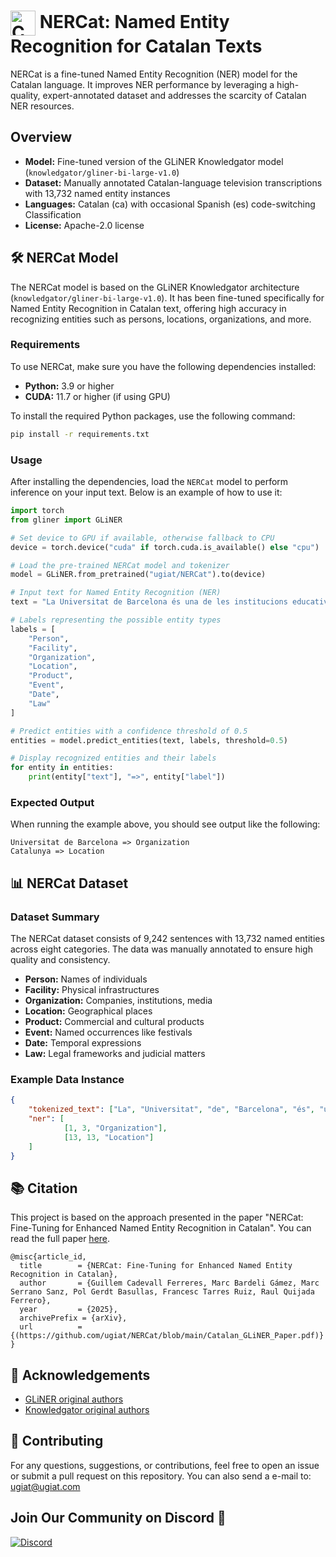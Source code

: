 
# <img src="https://openmoji.org/data/color/svg/1F3F4-E0065-E0073-E0063-E0074-E007F.svg" alt="Catalan Flag" width="40" height="40" style="vertical-align: middle;"> NERCat: Named Entity Recognition for Catalan Texts

NERCat is a fine-tuned Named Entity Recognition (NER) model for the Catalan language. It improves NER performance by leveraging a high-quality, expert-annotated dataset and addresses the scarcity of Catalan NER resources.

## Overview

- **Model:** Fine-tuned version of the GLiNER Knowledgator model (`knowledgator/gliner-bi-large-v1.0`)
- **Dataset:** Manually annotated Catalan-language television transcriptions with 13,732 named entity instances
- **Languages:** Catalan (ca) with occasional Spanish (es) code-switching
Classification
- **License:**  Apache-2.0 license


## 🛠️ NERCat Model
The NERCat model is based on the GLiNER Knowledgator architecture (`knowledgator/gliner-bi-large-v1.0`). It has been fine-tuned specifically for Named Entity Recognition in Catalan text, offering high accuracy in recognizing entities such as persons, locations, organizations, and more.

### Requirements 
To use NERCat, make sure you have the following dependencies installed:

- **Python:** 3.9 or higher
- **CUDA:** 11.7 or higher (if using GPU)

To install the required Python packages, use the following command:

```bash
pip install -r requirements.txt
```

### Usage
After installing the dependencies, load the `NERCat` model to perform inference on your input text. Below is an example of how to use it:

```python
import torch
from gliner import GLiNER

# Set device to GPU if available, otherwise fallback to CPU
device = torch.device("cuda" if torch.cuda.is_available() else "cpu")

# Load the pre-trained NERCat model and tokenizer
model = GLiNER.from_pretrained("ugiat/NERCat").to(device)

# Input text for Named Entity Recognition (NER)
text = "La Universitat de Barcelona és una de les institucions educatives més importants de Catalunya."

# Labels representing the possible entity types
labels = [
    "Person",
    "Facility",
    "Organization",
    "Location",
    "Product",
    "Event",
    "Date",
    "Law"
]

# Predict entities with a confidence threshold of 0.5
entities = model.predict_entities(text, labels, threshold=0.5)

# Display recognized entities and their labels
for entity in entities:
    print(entity["text"], "=>", entity["label"])
```

### Expected Output
When running the example above, you should see output like the following:

```plaintext
Universitat de Barcelona => Organization
Catalunya => Location
```

## 📊 NERCat Dataset 

### Dataset Summary
The NERCat dataset consists of 9,242 sentences with 13,732 named entities across eight categories. The data was manually annotated to ensure high quality and consistency.

- **Person:** Names of individuals
- **Facility:** Physical infrastructures
- **Organization:** Companies, institutions, media
- **Location:** Geographical places
- **Product:** Commercial and cultural products
- **Event:** Named occurrences like festivals
- **Date:** Temporal expressions
- **Law:** Legal frameworks and judicial matters

### Example Data Instance

```json
{
    "tokenized_text": ["La", "Universitat", "de", "Barcelona", "és", "una", "de", "les", "institucions", "educatives", "més", "importants", "de", "Catalunya", "."],
    "ner": [
            [1, 3, "Organization"],
            [13, 13, "Location"]
    ]
}
```

## 📚 Citation
This project is based on the approach presented in the paper "NERCat: Fine-Tuning for Enhanced Named Entity Recognition in Catalan". You can read the full paper [here](https://github.com/ugiat/NERCat/blob/main/Catalan_GLiNER_Paper.pdf).

```
@misc{article_id,
  title        = {NERCat: Fine-Tuning for Enhanced Named Entity Recognition in Catalan},
  author       = {Guillem Cadevall Ferreres, Marc Bardeli Gámez, Marc Serrano Sanz, Pol Gerdt Basullas, Francesc Tarres Ruiz, Raul Quijada Ferrero},
  year         = {2025},
  archivePrefix = {arXiv},
  url          = {(https://github.com/ugiat/NERCat/blob/main/Catalan_GLiNER_Paper.pdf)}
}
```

## 🙏 Acknowledgements

- [GLiNER original authors](https://github.com/urchade/GLiNER)
- [Knowledgator original authors](https://github.com/Knowledgator)

## 🤝 Contributing
For any questions, suggestions, or contributions, feel free to open an issue or submit a pull request on this repository. You can also send a e-mail to: ugiat@ugiat.com

## Join Our Community on Discord 🚀
[![Discord](https://img.shields.io/discord/YOUR_SERVER_ID?label=Discord&logo=discord&color=blue)](https://discord.gg/YaghXngv)

